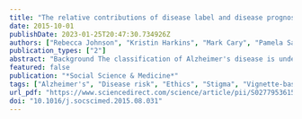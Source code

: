 ```yaml
---
title: "The relative contributions of disease label and disease prognosis to Alzheimer's stigma: A vignette-based experiment"
date: 2015-10-01
publishDate: 2023-01-25T20:47:30.734926Z
authors: ["Rebecca Johnson", "Kristin Harkins", "Mark Cary", "Pamela Sankar", "Jason Karlawish"]
publication_types: ["2"]
abstract: "Background The classification of Alzheimer's disease is undergoing a significant transformation. Researchers have created the category of “preclinical Alzheimer's,” characterized by biomarker pathology rather than observable symptoms. Diagnosis and treatment at this stage could allow preventing Alzheimer's cognitive decline. While many commentators have worried that persons given a preclinical Alzheimer's label will be subject to stigma, little research exists to inform whether the stigma attached to the label of clinical Alzheimer's will extend to a preclinical disorder that has the label of “Alzheimer's” but lacks the symptoms or expected prognosis of the clinical form. Research questions The present study sought to correct this gap by examining the foundations of stigma directed at Alzheimer's. It asked: do people form stigmatizing reactions to the label “Alzheimer's disease” itself or to the condition's observable impairments? How does the condition's prognosis modify these reactions? Methods Data were collected through a web-based experiment with N = 789 adult members of the U.S. general population (median age = 49, interquartile range, 32–60, range = 18–90). Participants were randomized through a 3 × 3 design to read one of 9 vignettes depicting signs and symptoms of mild stage dementia that varied the disease label (“Alzheimer's” vs. “traumatic brain injury” vs. no label) and prognosis (improve vs. static vs. worsen symptoms). Four stigma outcomes were assessed: discrimination, negative cognitive attributions, negative emotions, and social distance. Results The study found that the Alzheimer's disease label was generally not associated with more stigmatizing reactions. In contrast, expecting the symptoms to get worse, regardless of which disease label those symptoms received, resulted in higher levels of perceived structural discrimination, higher pity, and greater social distance. Conclusion These findings suggest that stigma surrounding pre-clinical Alzheimer's categories will depend highly on the expected prognosis attached to the label. They also highlight the need for models of Alzheimer's-directed stigma that incorporate attributions about the condition's mutability."
featured: false
publication: "*Social Science & Medicine*"
tags: ["Alzheimer's", "Disease risk", "Ethics", "Stigma", "Vignette-based experiments"]
url_pdf: "https://www.sciencedirect.com/science/article/pii/S0277953615300836"
doi: "10.1016/j.socscimed.2015.08.031"
---
```


